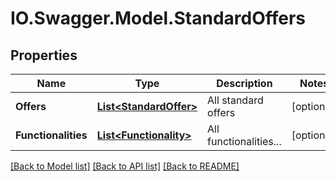 # IO.Swagger.Model.StandardOffers
## Properties

Name | Type | Description | Notes
------------ | ------------- | ------------- | -------------
**Offers** | [**List&lt;StandardOffer&gt;**](StandardOffer.md) | All standard offers | [optional] 
**Functionalities** | [**List&lt;Functionality&gt;**](Functionality.md) | All functionalities... | [optional] 

[[Back to Model list]](../README.md#documentation-for-models) [[Back to API list]](../README.md#documentation-for-api-endpoints) [[Back to README]](../README.md)

